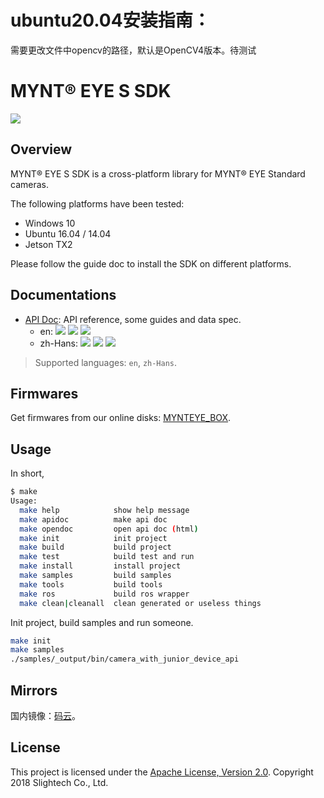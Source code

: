 # ubuntu20.04安装指南：
需要更改文件中opencv的路径，默认是OpenCV4版本。待测试
# MYNT® EYE S SDK

[![](https://img.shields.io/badge/MYNT%20EYE%20S%20SDK-2.5.0-brightgreen.svg?style=flat)](https://github.com/slightech/MYNT-EYE-S-SDK)

## Overview

MYNT® EYE S SDK is a cross-platform library for MYNT® EYE Standard cameras.

The following platforms have been tested:

* Windows 10
* Ubuntu 16.04 / 14.04
* Jetson TX2

Please follow the guide doc to install the SDK on different platforms.

## Documentations

* [API Doc](https://github.com/slightech/MYNT-EYE-S-SDK/releases): API reference, some guides and data spec.
  * en: [![](https://img.shields.io/badge/Download-PDF-blue.svg?style=flat)](https://readthedocs.org/projects/mynt-eye-s-sdk/downloads/pdf/latest/) [![](https://img.shields.io/badge/Download-HTML-blue.svg?style=flat)](https://readthedocs.org/projects/mynt-eye-s-sdk/downloads/htmlzip/latest/) [![](https://img.shields.io/badge/Online-HTML-blue.svg?style=flat)](https://mynt-eye-s-sdk.readthedocs.io/en/latest/)
  * zh-Hans: [![](https://img.shields.io/badge/Download-PDF-blue.svg?style=flat)](https://readthedocs.org/projects/mynt-eye-s-sdk-docs-zh-cn/downloads/pdf/latest/) [![](https://img.shields.io/badge/Download-HTML-blue.svg?style=flat)](https://readthedocs.org/projects/mynt-eye-s-sdk-docs-zh-cn/downloads/htmlzip/latest/) [![](https://img.shields.io/badge/Online-HTML-blue.svg?style=flat)](https://mynt-eye-s-sdk-docs-zh-cn.readthedocs.io/zh_CN/latest/)

> Supported languages: `en`, `zh-Hans`.

## Firmwares

[MYNTEYE_BOX]: http://doc.myntai.com/mynteye/s/download

Get firmwares from our online disks: [MYNTEYE_BOX][].

## Usage

In short,

```bash
$ make
Usage:
  make help            show help message
  make apidoc          make api doc
  make opendoc         open api doc (html)
  make init            init project
  make build           build project
  make test            build test and run
  make install         install project
  make samples         build samples
  make tools           build tools
  make ros             build ros wrapper
  make clean|cleanall  clean generated or useless things
```

Init project, build samples and run someone.

```bash
make init
make samples
./samples/_output/bin/camera_with_junior_device_api
```

## Mirrors

国内镜像：[码云](https://gitee.com/mynt/MYNT-EYE-S-SDK)。

## License

This project is licensed under the [Apache License, Version 2.0](LICENSE). Copyright 2018 Slightech Co., Ltd.
